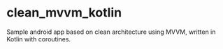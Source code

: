 # clean_mvvm_kotlin
Sample android app based on clean architecture using MVVM, written in Kotlin with coroutines.
